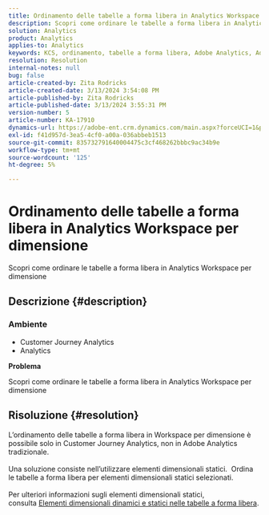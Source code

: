 ```yaml
---
title: Ordinamento delle tabelle a forma libera in Analytics Workspace per dimensione
description: Scopri come ordinare le tabelle a forma libera in Analytics Workspace per dimensione
solution: Analytics
product: Analytics
applies-to: Analytics
keywords: KCS, ordinamento, tabelle a forma libera, Adobe Analytics, Adobe Analytics Workspace, dimensione, Procedura
resolution: Resolution
internal-notes: null
bug: false
article-created-by: Zita Rodricks
article-created-date: 3/13/2024 3:54:08 PM
article-published-by: Zita Rodricks
article-published-date: 3/13/2024 3:55:31 PM
version-number: 5
article-number: KA-17910
dynamics-url: https://adobe-ent.crm.dynamics.com/main.aspx?forceUCI=1&pagetype=entityrecord&etn=knowledgearticle&id=3bd143e9-51e1-ee11-904d-6045bd0065b6
exl-id: f41d957d-3ea5-4cf0-a00a-036abbeb1513
source-git-commit: 835732791640004475c3cf468262bbbc9ac34b9e
workflow-type: tm+mt
source-wordcount: '125'
ht-degree: 5%

---
```


# Ordinamento delle tabelle a forma libera in Analytics Workspace per dimensione


Scopri come ordinare le tabelle a forma libera in Analytics Workspace per dimensione

## Descrizione {#description}


### <b>Ambiente</b>

- Customer Journey Analytics
- Analytics




<b>Problema</b>

Scopri come ordinare le tabelle a forma libera in Analytics Workspace per dimensione


## Risoluzione {#resolution}

L’ordinamento delle tabelle a forma libera in Workspace per dimensione è possibile solo in Customer Journey Analytics, non in Adobe Analytics tradizionale.<br> <br>Una soluzione consiste nell’utilizzare elementi dimensionali statici.  Ordina le tabelle a forma libera per elementi dimensionali statici selezionati.<br> <br>Per ulteriori informazioni sugli elementi dimensionali statici, consulta [Elementi dimensionali dinamici e statici nelle tabelle a forma libera](https://experienceleague.adobe.com/docs/analytics/analyze/analysis-workspace/visualizations/freeform-table/column-row-settings/manual-vs-dynamic-rows.html?lang=en).
